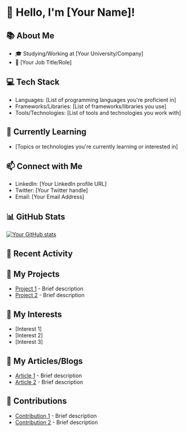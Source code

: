 # 👋 Hello, I'm [Your Name]!

## 📚 About Me
- 🎓 Studying/Working at [Your University/Company]
- 💼 [Your Job Title/Role]

## 💻 Tech Stack
- Languages: [List of programming languages you're proficient in]
- Frameworks/Libraries: [List of frameworks/libraries you use]
- Tools/Technologies: [List of tools and technologies you work with]

## 🌱 Currently Learning
- [Topics or technologies you're currently learning or interested in]

## 📫 Connect with Me
- LinkedIn: [Your LinkedIn profile URL]
- Twitter: [Your Twitter handle]
- Email: [Your Email Address]

## 📊 GitHub Stats
[![Your GitHub stats](https://github-readme-stats.vercel.app/api?username=YourGitHubUsername)](https://github.com/anuraghazra/github-readme-stats)

## 📝 Recent Activity
<!--START_SECTION:activity-->
<!--END_SECTION:activity-->

## 🚀 My Projects
- [Project 1](link/to/project1) - Brief description
- [Project 2](link/to/project2) - Brief description

## 🔭 My Interests
- [Interest 1]
- [Interest 2]
- [Interest 3]

## 📖 My Articles/Blogs
- [Article 1](link/to/article1) - Brief description
- [Article 2](link/to/article2) - Brief description

## 🤝 Contributions
- [Contribution 1](link/to/contribution1) - Brief description
- [Contribution 2](link/to/contribution2) - Brief description

